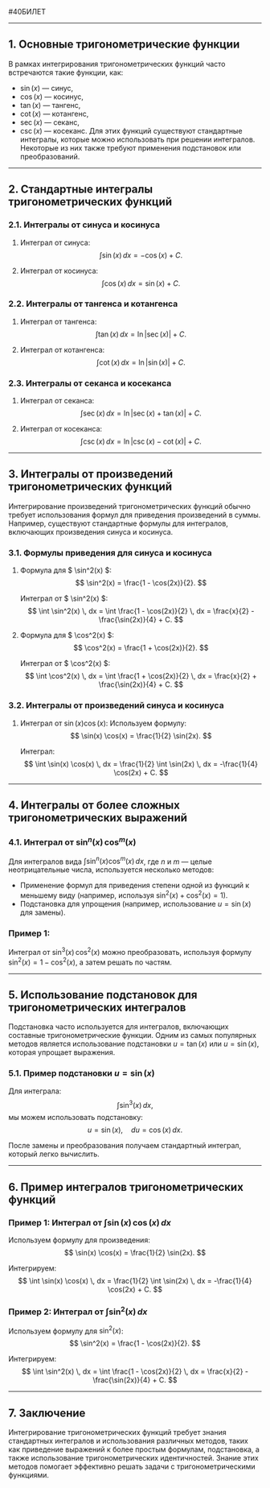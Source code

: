 #40БИЛЕТ

---

## 1. Основные тригонометрические функции

В рамках интегрирования тригонометрических функций часто встречаются такие функции, как:
- $\sin(x)$ — синус,
- $\cos(x)$ — косинус,
- $\tan(x)$ — тангенс,
- $\cot(x)$ — котангенс,
- $\sec(x)$ — секанс,
- $\csc(x)$ — косеканс.
Для этих функций существуют стандартные интегралы, которые можно использовать при решении интегралов. Некоторые из них также требуют применения подстановок или преобразований.

---

## 2. Стандартные интегралы тригонометрических функций

### 2.1. Интегралы от синуса и косинуса

1. Интеграл от синуса:
   $$
   \int \sin(x) \, dx = -\cos(x) + C.
   $$

2. Интеграл от косинуса:
   $$
   \int \cos(x) \, dx = \sin(x) + C.
   $$

### 2.2. Интегралы от тангенса и котангенса

1. Интеграл от тангенса:
   $$
   \int \tan(x) \, dx = \ln|\sec(x)| + C.
   $$

2. Интеграл от котангенса:
   $$
   \int \cot(x) \, dx = \ln|\sin(x)| + C.
   $$

### 2.3. Интегралы от секанса и косеканса

1. Интеграл от секанса:
   $$
   \int \sec(x) \, dx = \ln|\sec(x) + \tan(x)| + C.
   $$

2. Интеграл от косеканса:
   $$
   \int \csc(x) \, dx = \ln|\csc(x) - \cot(x)| + C.
   $$

---

## 3. Интегралы от произведений тригонометрических функций

Интегрирование произведений тригонометрических функций обычно требует использования формул для приведения произведений в суммы. Например, существуют стандартные формулы для интегралов, включающих произведения синуса и косинуса.

### 3.1. Формулы приведения для синуса и косинуса

1. Формула для $ \sin^2(x) $:
   $$
   \sin^2(x) = \frac{1 - \cos(2x)}{2}.
   $$

   Интеграл от $ \sin^2(x) $:
   $$
   \int \sin^2(x) \, dx = \int \frac{1 - \cos(2x)}{2} \, dx = \frac{x}{2} - \frac{\sin(2x)}{4} + C.
   $$

2. Формула для $ \cos^2(x) $:
   $$
   \cos^2(x) = \frac{1 + \cos(2x)}{2}.
   $$

   Интеграл от $ \cos^2(x) $:
   $$
   \int \cos^2(x) \, dx = \int \frac{1 + \cos(2x)}{2} \, dx = \frac{x}{2} + \frac{\sin(2x)}{4} + C.
   $$

### 3.2. Интегралы от произведений синуса и косинуса

1. Интеграл от $\sin(x) \cos(x)$:
   Используем формулу:
   $$
   \sin(x) \cos(x) = \frac{1}{2} \sin(2x).
   $$

   Интеграл:
   $$
   \int \sin(x) \cos(x) \, dx = \frac{1}{2} \int \sin(2x) \, dx = -\frac{1}{4} \cos(2x) + C.
   $$

---

## 4. Интегралы от более сложных тригонометрических выражений

### 4.1. Интеграл от $\sin^n(x) \, \cos^m(x)$

Для интегралов вида $\int \sin^n(x) \cos^m(x) \, dx$, где $n$ и $m$ — целые неотрицательные числа, используется несколько методов:
- Применение формул для приведения степени одной из функций к меньшему виду (например, используя $\sin^2(x) + \cos^2(x) = 1$).
- Подстановка для упрощения (например, использование $u = \sin(x)$ для замены).

### Пример 1:
Интеграл от $\sin^3(x) \, \cos^2(x)$ можно преобразовать, используя формулу $\sin^2(x) = 1 - \cos^2(x)$, а затем решать по частям.

---

## 5. Использование подстановок для тригонометрических интегралов

Подстановка часто используется для интегралов, включающих составные тригонометрические функции. Одним из самых популярных методов является использование подстановки $u = \tan(x)$ или $u = \sin(x)$, которая упрощает выражения.

### 5.1. Пример подстановки $u = \sin(x)$

Для интеграла:
$$
\int \sin^3(x) \, dx,
$$
мы можем использовать подстановку:
$$
u = \sin(x), \quad du = \cos(x) \, dx.
$$

После замены и преобразования получаем стандартный интеграл, который легко вычислить.

---

## 6. Пример интегралов тригонометрических функций

### Пример 1: Интеграл от $\int \sin(x) \, \cos(x) \, dx$

Используем формулу для произведения:
$$
\sin(x) \cos(x) = \frac{1}{2} \sin(2x).
$$

Интегрируем:
$$
\int \sin(x) \cos(x) \, dx = \frac{1}{2} \int \sin(2x) \, dx = -\frac{1}{4} \cos(2x) + C.
$$

### Пример 2: Интеграл от $\int \sin^2(x) \, dx$

Используем формулу для $\sin^2(x)$:
$$
\sin^2(x) = \frac{1 - \cos(2x)}{2}.
$$

Интегрируем:
$$
\int \sin^2(x) \, dx = \int \frac{1 - \cos(2x)}{2} \, dx = \frac{x}{2} - \frac{\sin(2x)}{4} + C.
$$

---

## 7. Заключение

Интегрирование тригонометрических функций требует знания стандартных интегралов и использования различных методов, таких как приведение выражений к более простым формулам, подстановка, а также использование тригонометрических идентичностей. Знание этих методов помогает эффективно решать задачи с тригонометрическими функциями.
